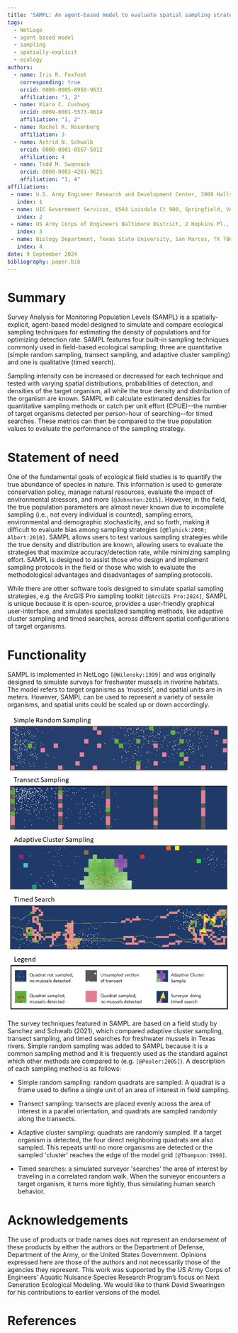 ```yaml
---
title: 'SAMPL: An agent-based model to evaluate spatial sampling strategies'
tags:
  - NetLogo
  - agent-based model
  - sampling
  - spatially-explicit
  - ecology
authors:
  - name: Iris R. Foxfoot
    corresponding: true
    orcid: 0009-0005-8950-9632
    affiliation: "1, 2"
  - name: Kiara C. Cushway
    orcid: 0009-0001-5573-8614
    affiliation: "1, 2" 
  - name: Rachel R. Rosenberg
    affiliation: 3
  - name: Astrid N. Schwalb
    orcid: 0000-0001-8567-5012
    affiliation: 4
  - name: Todd M. Swannack
    orcid: 0000-0003-4261-9621
    affiliation: "1, 4"
affiliations:
 - name: U.S. Army Engineer Research and Development Center, 3909 Halls Ferry Road, Vicksburg, MS 39180, USA.
   index: 1
 - name: UIC Government Services, 6564 Loisdale Ct 900, Springfield, VA 22150, USA 
   index: 2
 - name: US Army Corps of Engineers Baltimore District, 2 Hopkins Pl., Baltimore, Maryland, 21201
   index: 3
 - name: Biology Department, Texas State University, San Marcos, TX 78666, USA
   index: 4
date: 9 September 2024
bibliography: paper.bib
---
```


# Summary

Survey Analysis for Monitoring Population Levels (SAMPL) is a spatially-explicit, agent-based model designed to simulate and compare ecological sampling techniques for estimating the density of populations and for optimizing detection rate. SAMPL features four built-in sampling techniques commonly used in field-based ecological sampling; three are quantitative (simple random sampling, transect sampling, and adaptive cluster sampling) and one is qualitative (timed search).  

Sampling intensity can be increased or decreased for each technique and tested with varying spatial distributions, probabilities of detection, and densities of the target organism, all while the true density and distribution of the organism are known. SAMPL will calculate estimated densities for quantitative sampling methods or catch per unit effort (CPUE)--the number of target organisms detected per person-hour of searching--for timed searches. These metrics can then be compared to the true population values to evaluate the performance of the sampling strategy. 

# Statement of need

One of the fundamental goals of ecological field studies is to quantify the true abundance of species in nature. This information is used to generate conservation policy, manage natural resources, evaluate the impact of environmental stressors, and more `[@Johnston:2015]`. However, in the field, the true population parameters are almost never known due to incomplete sampling (i.e., not every individual is counted), sampling errors, environmental and demographic stochasticity, and so forth, making it difficult to evaluate bias among sampling strategies `[@Elphick:2008; Albert:2010]`. SAMPL allows users to test various sampling strategies while the true density and distribution are known, allowing users to evaluate the strategies that maximize accuracy/detection rate, while minimizing sampling effort. SAMPL is designed to assist those who design and implement sampling protocols in the field or those who wish to evaluate the methodological advantages and disadvantages of sampling protocols. 

While there are other software tools designed to simulate spatial sampling strategies, e.g. the ArcGIS Pro sampling toolkit `[@ArcGIS Pro:2024]`, SAMPL is unique because it is open-source, provides a user-friendly graphical user-interface, and simulates specialized sampling methods, like adaptive cluster sampling and timed searches, across different spatial configurations of target organisms.  

# Functionality

SAMPL is implemented in NetLogo `[@Wilensky:1999]` and was originally designed to simulate surveys for freshwater mussels in riverine habitats. The model refers to target organisms as ‘mussels’, and spatial units are in meters. However, SAMPL can be used to represent a variety of sessile organisms, and spatial units could be scaled up or down accordingly.

![Figure 1: Four spatial sampling methods, as seen in the SAMPL model interface.\label{fig:example}](JOSS_figure.png)

The survey techniques featured in SAMPL are based on a field study by Sanchez and Schwalb (2021), which compared adaptive cluster sampling, transect sampling, and timed searches for freshwater mussels in Texas rivers. Simple random sampling was added to SAMPL because it is a common sampling method and it is frequently used as the standard against which other methods are compared to (e.g. `[@Pooler:2005]`). A description of each sampling method is as follows: 

- Simple random sampling: random quadrats are sampled. A quadrat is a frame used to define a single unit of an area of interest in field sampling. 

- Transect sampling: transects are placed evenly across the area of interest in a parallel orientation, and quadrats are sampled randomly along the transects. 

- Adaptive cluster sampling: quadrats are randomly sampled. If a target organism is detected, the four direct neighboring quadrats are also sampled. This repeats until no more organisms are detected or the sampled 'cluster' reaches the edge of the model grid `[@Thompson:1990]`. 

- Timed searches: a simulated surveyor 'searches' the area of interest by traveling in a correlated random walk. When the surveyor encounters a target organism, it turns more tightly, thus simulating human search behavior. 

# Acknowledgements

The use of products or trade names does not represent an endorsement of these products by either the authors or the Department of Defense, Department of the Army, or the United States Government. Opinions expressed here are those of the authors and not necessarily those of the agencies they represent. This work was supported by the US Army Corps of Engineers’ Aquatic Nuisance Species Research Program’s focus on Next Generation Ecological Modeling. We would like to thank David Swearingen for his contributions to earlier versions of the model.

# References